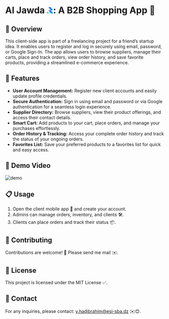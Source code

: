 # Al Jawda <img src="/aljawda-logo.png" alt="icon" width="20px" height="20px">: A B2B Shopping App 🛒 

## 🌟 Overview
This client-side app is part of a freelancing project for a friend’s startup idea. It enables users to register and log in securely using email, password, or Google Sign-In. The app allows users to browse suppliers, manage their carts, place and track orders, view order history, and save favorite products, providing a streamlined e-commerce experience.

## 🚀 Features
- **User Account Management:** Register new client accounts and easily update profile credentials.
- **Secure Authentication:** Sign in using email and password or via Google authentication for a seamless login experience.
- **Supplier Directory:** Browse suppliers, view their product offerings, and access their contact details.
- **Smart Cart:** Add products to your cart, place orders, and manage your purchases effortlessly.
- **Order History & Tracking:** Access your complete order history and track the status of your ongoing orders.
- **Favorites List:** Save your preferred products to a favorites list for quick and easy access.

## 🎥 Demo Video



![demo](/output.gif)

## 📋 Usage

1. Open the client mobile app 📱 and create your account.
2. Admins can manage orders, inventory, and clients 🛠.
3. Clients can place orders and track their status 📦.

## 🤝 Contributing

Contributions are welcome! 🎉 Please send me mail ✉️.

## 📜 License

This project is licensed under the MIT License ✅.

## 📧 Contact

For any inquiries, please contact: y.hadjbrahim@esi-sba.dz ✉️😊.
